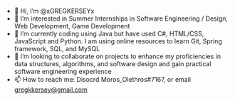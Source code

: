 - 👋 Hi, I’m @xGREGKERSEYx
- 👀 I’m interested in Summer Internships in Software Engineering / Design, Web Development, Game Development
- 🌱 I’m currently coding using Java but have used C#, HTML/CSS, JavaScript and Python. I am using online resources to learn Git, Spring framework, SQL, and MySQL
- 💞️ I’m looking to collaborate on projects to enhance my proficiencies in data structures, algorithms, and software design and gain practical software engineering experience
- 📫 How to reach me: Disocrd Moros_Olethros#7167, or email gregkkersey@gmail.com

<!---
xGREGKERSEYx/xGREGKERSEYx is a ✨ special ✨ repository because its `README.md` (this file) appears on your GitHub profile.
You can click the Preview link to take a look at your changes.
--->
